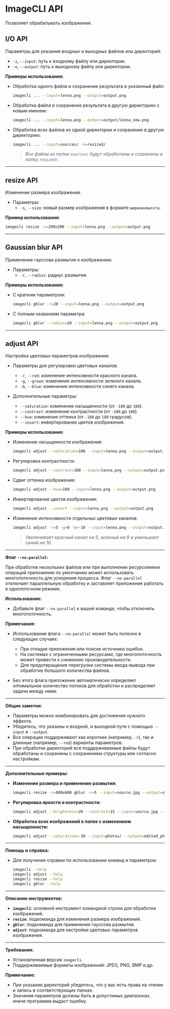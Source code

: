 # ImageCLI API

Позволяет обрабатывать изображения. 

## I/O API

Параметры для указания входных и выходных файлов или директорий:

- `-i`, `--input`: путь к входному файлу или директории.
- `-o`, `--output`: путь к выходному файлу или директории.

**Примеры использования:**

- Обработка одного файла и сохранение результата в указанный файл:

  ```bash
  imagecli ... --input=lenna.png --output=output.png
  ```

- Обработка файла и сохранение результата в другую директорию с новым именем:

  ```bash
  imagecli ... --input=lenna.png --output=output/lenna_new.png
  ```

- Обработка всех файлов из одной директории и сохранение в другую директорию:

  ```bash
  imagecli ... --input=sources/ -o=resized/
  ```

  > *Все файлы из папки `sources/` будут обработаны и сохранены в папку `resized/`.*

---

## resize API

Изменение размера изображения.

- Параметры:
    - `-s`, `--size`: новый размер изображения в формате `ширинаxвысота`.

**Пример использования:**

```bash
imagecli resize -s=200x200 --input=lenna.png --output=output.png
```

---

## Gaussian blur API

Применение гауссова размытия к изображению.

- Параметры:
    - `-r`, `--radius`: радиус размытия.

**Примеры использования:**

- С кратким параметром:

  ```bash
  imagecli gblur -r=20 --input=lenna.png --output=output.png
  ```

- С полным названием параметра:

  ```bash
  imagecli gblur --radius=20 --input=lenna.png --output=output.png
  ```

---

## adjust API

Настройка цветовых параметров изображения.

- Параметры для регулировки цветовых каналов:

    - `-r`, `--red`: изменение интенсивности красного канала.
    - `-g`, `--green`: изменение интенсивности зеленого канала.
    - `-b`, `--blue`: изменение интенсивности синего канала.

- Дополнительные параметры:

    - `--saturation`: изменение насыщенности (от `-100` до `100`).
    - `--contrast`: изменение контрастности (от `-100` до `100`).
    - `--hue`: изменение оттенка (от `-180` до `180` градусов).
    - `--invert`: инвертирование цветов изображения.

**Примеры использования:**

- Изменение насыщенности изображения:

  ```bash
  imagecli adjust --saturation=100 --input=lenna.png --output=output.png
  ```

- Регулировка контрастности:

  ```bash
  imagecli adjust --contrast=100 --input=lenna.png --output=output.png
  ```

- Сдвиг оттенка изображения:

  ```bash
  imagecli adjust --hue=100 --input=lenna.png --output=output.png
  ```

- Инвертирование цветов изображения:

  ```bash
  imagecli adjust --invert --input=lenna.png --output=output.png
  ```

- Изменение интенсивности отдельных цветовых каналов:

  ```bash
  imagecli adjust -r=5 -g=8 -b=-10 --input=lenna.png --output=output.png
  ```

  > *Увеличивает красный канал на 5, зеленый на 8 и уменьшает синий на 10.*
  
---

**Флаг `--no-parallel`:**

При обработке нескольких файлов или при выполнении ресурсоемких операций приложение по умолчанию может использовать многопоточность для ускорения процесса. Флаг `--no-parallel` отключает параллельную обработку и заставляет приложение работать в однопоточном режиме.

**Использование:**

- Добавьте флаг `--no-parallel` к вашей команде, чтобы отключить многопоточность.

**Примечания:**

- Использование флага `--no-parallel` может быть полезно в следующих случаях:
  - При отладке приложения или поиске источника ошибок.
  - На системах с ограниченными ресурсами, где многопоточность может привести к снижению производительности.
  - Для предотвращения перегрузки системы ввода-вывода при обработке большого количества файлов.

- Без этого флага приложение автоматически определяет оптимальное количество потоков для обработки и распределяет задачи между ними.

---

**Общие заметки:**

- Параметры можно комбинировать для достижения нужного эффекта.
- Убедитесь, что указаны и входной, и выходной пути с помощью `--input` и `--output`.
- Все операции поддерживают как короткие (например, `-r`), так и длинные (например, `--red`) варианты параметров.
- При обработке директорий все поддерживаемые файлы будут обработаны и сохранены с сохранением структуры или согласно настройкам.

---

**Дополнительные примеры:**

- **Изменение размера и применение размытия:**

  ```bash
  imagecli resize -s=800x600 gblur -r=5 --input=source.jpg --output=output.jpg
  ```

- **Регулировка яркости и контрастности:**

  ```bash
  imagecli adjust --brightness=20 --contrast=15 --input=source.jpg --output=output.jpg
  ```

- **Обработка всех изображений в папке с изменением насыщенности:**

  ```bash
  imagecli adjust --saturation=-30 --input=photos/ --output=edited_photos/
  ```

---

**Помощь и справка:**

- Для получения справки по использованию команд и параметров:

  ```bash
  imagecli --help
  imagecli adjust --help
  imagecli resize --help
  imagecli gblur --help
  ```

---

**Описание инструментов:**

- **`imagecli`**: основной инструмент командной строки для обработки изображений.
- **`resize`**: подкоманда для изменения размера изображений.
- **`gblur`**: подкоманда для применения гауссова размытия.
- **`adjust`**: подкоманда для настройки цветовых параметров изображения.

---

**Требования:**

- Установленная версия `imagecli`.
- Поддерживаемые форматы изображений: JPEG, PNG, BMP и др.

**Примечание:**

- При указании директорий убедитесь, что у вас есть права на чтение и запись в соответствующих папках.
- Значения параметров должны быть в допустимых диапазонах, иначе программа выдаст ошибку.

